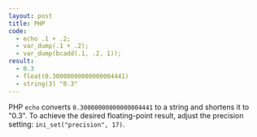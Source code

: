 ```yaml
---
layout: post
title: PHP
code:
  - echo .1 + .2; 
  - var_dump(.1 + .2);
  - var_dump(bcadd(.1, .2, 1));
result:
  - 0.3 
  - float(0.30000000000000004441)
  - string(3) "0.3"
---
```


PHP `echo` converts `0.30000000000000004441` to a string and shortens it to
"0.3". To achieve the desired floating-point result, adjust the precision
setting: `ini_set("precision", 17)`.
